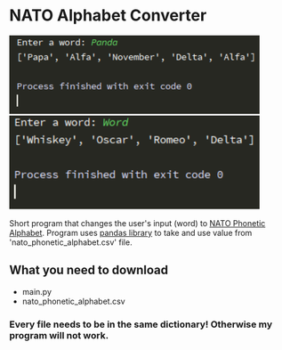 # NATO Alphabet Converter

<img src ='./screenshots/NATO-alphabet_screenshot1.png' width='450'>
<img src ='./screenshots/NATO-alphabet_screenshot2.png' width='450'>

Short program that changes the user's input (word) to [NATO Phonetic Alphabet](https://en.wikipedia.org/wiki/NATO_phonetic_alphabet). Program uses [pandas library](https://en.wikipedia.org/wiki/Pandas_(software)) to take and use value from 'nato_phonetic_alphabet.csv' file.

## What you need to download
- main.py
- nato_phonetic_alphabet.csv
### Every file needs to be in the same dictionary! Otherwise my program will not work.
